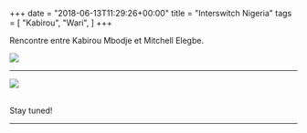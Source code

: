 +++
date = "2018-06-13T11:29:26+00:00"
title = "Interswitch Nigeria"
tags = [
    "Kabirou",
    "Wari",
]
+++

Rencontre entre Kabirou Mbodje et Mitchell Elegbe.

<div class="container" style="width:auto">
  <a target="blank" href="https://image.ibb.co/bWcD5d/j_13_1.jpg">
    <img src="https://image.ibb.co/bWcD5d/j_13_1.jpg" style="max-width:100%">
  </a>
</div>


<!--more-->
<hr>
<div class="container" style="width:auto">
  <a target="blank" href="https://image.ibb.co/knX2yy/j_13_2.jpg">
    <img src="https://image.ibb.co/knX2yy/j_13_2.jpg" style="max-width:100%">
  </a>
</div>
<br>




Stay tuned!


<hr>
